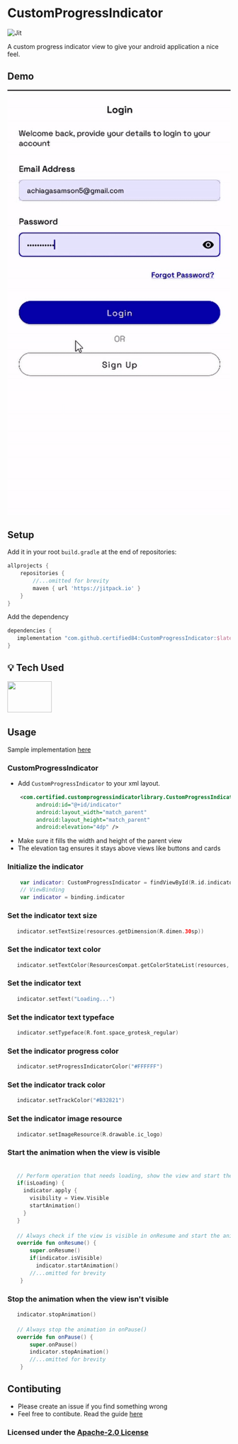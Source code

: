 # CustomProgressIndicator
![Jit](https://img.shields.io/jitpack/v/github/certified84/CustomProgressIndicator?style=for-the-badge&color=2F9319) 

 A custom progress indicator view to give your android application a nice feel.

## Demo
<img src="https://github.com/certified84/CustomProgressIndicator/blob/master/demo/custom_progress_indicator.gif" alt="demo"/>


## Setup

Add it in your root `build.gradle` at the end of repositories:

```groovy
allprojects {
    repositories {
        //...omitted for brevity
        maven { url 'https://jitpack.io' }
    }
}
```



Add the dependency

```groovy
dependencies {
   implementation "com.github.certified84:CustomProgressIndicator:$latest_release"
}
```

## :bulb: Tech Used

<img src="https://marvel-b1-cdn.bc0a.com/f00000000156946/www.jrebel.com/sites/rebel/files/image/2021-01/what%20is%20kotlin%20banner%20image.png" height="70px" width="100px"> 
    
## Usage
Sample implementation [here](app/)

### CustomProgressIndicator
- Add `CustomProgressIndicator` to your xml layout.

```xml
    <com.certified.customprogressindicatorlibrary.CustomProgressIndicator
         android:id="@+id/indicator"
         android:layout_width="match_parent"
         android:layout_height="match_parent"
         android:elevation="4dp" />
```
- Make sure it fills the width and height of the parent view
- The elevation tag ensures it stays above views like buttons and cards

### Initialize the indicator

```kotlin
    var indicator: CustomProgressIndicator = findViewById(R.id.indicator)
    // ViewBinding
    var indicator = binding.indicator
```

### Set the indicator text size

```kotlin
   indicator.setTextSize(resources.getDimension(R.dimen.30sp))
```

### Set the indicator text color

```kotlin
   indicator.setTextColor(ResourcesCompat.getColorStateList(resources, R.color.white, null)!!)
```

### Set the indicator text

```kotlin
   indicator.setText("Loading...")
```

### Set the indicator text typeface

```kotlin
   indicator.setTypeface(R.font.space_grotesk_regular)
```

### Set the indicator progress color

```kotlin
   indicator.setProgressIndicatorColor("#FFFFFF")
```

### Set the indicator track color

```kotlin
   indicator.setTrackColor("#B32821")
```

### Set the indicator image resource

```kotlin
   indicator.setImageResource(R.drawable.ic_logo)
```

### Start the animation when the view is visible

```kotlin

   // Perform operation that needs loading, show the view and start the animation
   if(isLoading) {
     indicator.apply {
       visibility = View.Visible
       startAnimation()
     }
   }
   
   // Always check if the view is visible in onResume and start the animation
   override fun onResume() {
       super.onResume()
       if(indicator.isVisible)
         indicator.startAnimation()
       //...omitted for brevity
    }
```

### Stop the animation when the view isn't visible

```kotlin
   indicator.stopAnimation()
   
   // Always stop the animation in onPause()
   override fun onPause() {
       super.onPause()
       indicator.stopAnimation()
       //...omitted for brevity
    }
```


## Contibuting

- Please create an issue if you find something wrong
- Feel free to contibute. Read the guide [here](CONTIBUTION)


### Licensed under the [Apache-2.0 License](LICENSE)
